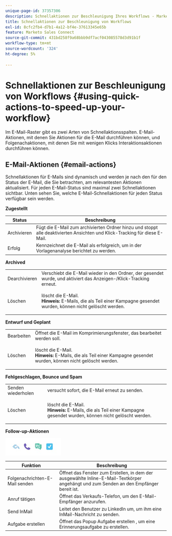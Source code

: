 ```yaml
---
unique-page-id: 37357306
description: Schnellaktionen zur Beschleunigung Ihres Workflows - Marketo-Dokumente - Produktdokumentation
title: Schnellaktionen zur Beschleunigung von Workflows
exl-id: 8cfc2fb4-d7b1-4a12-bf4e-37613345e65b
feature: Marketo Sales Connect
source-git-commit: 431bd258f9a68bbb9df7acf043085578d3d91b1f
workflow-type: tm+mt
source-wordcount: '324'
ht-degree: 5%

---
```


# Schnellaktionen zur Beschleunigung von Workflows {#using-quick-actions-to-speed-up-your-workflow}

Im E-Mail-Raster gibt es zwei Arten von Schnellaktionsspalten. E-Mail-Aktionen, mit denen Sie Aktionen für die E-Mail durchführen können, und Folgenachaktionen, mit denen Sie mit wenigen Klicks Interaktionsaktionen durchführen können.

## E-Mail-Aktionen {#email-actions}

Schnellaktionen für E-Mails sind dynamisch und werden je nach den für den Status der E-Mail, die Sie betrachten, am relevantesten Aktionen aktualisiert. Für jeden E-Mail-Status sind maximal zwei Schnellaktionen sichtbar. Unten sehen Sie, welche E-Mail-Schnellaktionen für jeden Status verfügbar sein werden.

**Zugestellt**

| Status | Beschreibung |
|---|---|
| Archivieren | Fügt die E-Mail zum archivierten Ordner hinzu und stoppt alle deaktivierten Ansichten und Klick-Tracking für diese E-Mail. |
| Erfolg | Kennzeichnet die E-Mail als erfolgreich, um in der Vorlagenanalyse berichtet zu werden. |

**Archived**

<table> 
 <colgroup> 
  <col> 
  <col> 
 </colgroup> 
 <tbody> 
  <tr> 
   <td>Dearchivieren</td> 
   <td>Verschiebt die E-Mail wieder in den Ordner, der gesendet wurde, und aktiviert das Anzeigen-/Klick-Tracking erneut.</td> 
  </tr> 
  <tr> 
   <td>Löschen</td> 
   <td><p>löscht die E-Mail.<br><strong>Hinweis:</strong> E-Mails, die als Teil einer Kampagne gesendet wurden, können nicht gelöscht werden.</p></td> 
  </tr> 
 </tbody> 
</table>

**Entwurf und Geplant**

<table> 
 <colgroup> 
  <col> 
  <col> 
 </colgroup> 
 <tbody> 
  <tr> 
   <td>Bearbeiten</td> 
   <td>Öffnet die E-Mail im Komprimierungsfenster, das bearbeitet werden soll.</td> 
  </tr> 
  <tr> 
   <td>Löschen</td> 
   <td><p>löscht die E-Mail.<br><strong>Hinweis:</strong> E-Mails, die als Teil einer Kampagne gesendet wurden, können nicht gelöscht werden.</p></td> 
  </tr> 
 </tbody> 
</table>

**Fehlgeschlagen, Bounce und Spam**

<table> 
 <colgroup> 
  <col> 
  <col> 
 </colgroup> 
 <tbody> 
  <tr> 
   <td>Senden wiederholen</td> 
   <td>versucht sofort, die E-Mail erneut zu senden.</td> 
  </tr> 
  <tr> 
   <td>Löschen</td> 
   <td><p>löscht die E-Mail.<br><strong>Hinweis:</strong> E-Mails, die als Teil einer Kampagne gesendet wurden, können nicht gelöscht werden.</p></td> 
  </tr> 
 </tbody> 
</table>

**Follow-up-Aktionen**

![](assets/using-quick-actions-to-speed-up-your-workflow-1.png)

| Funktion | Beschreibung |
|---|---|
| Folgenachrichten-E-Mail senden | Öffnet das Fenster zum Erstellen, in dem der ausgewählte Inline-E-Mail-Textkörper angehängt und zum Senden an den Empfänger bereit ist. |
| Anruf tätigen | Öffnet das Verkaufs-Telefon, um den E-Mail-Empfänger anzurufen. |
| Send InMail | Leitet den Benutzer zu LinkedIn um, um ihm eine InMail-Nachricht zu senden. |
| Aufgabe erstellen | Öffnet das Popup Aufgabe erstellen , um eine Erinnerungsaufgabe zu erstellen. |
